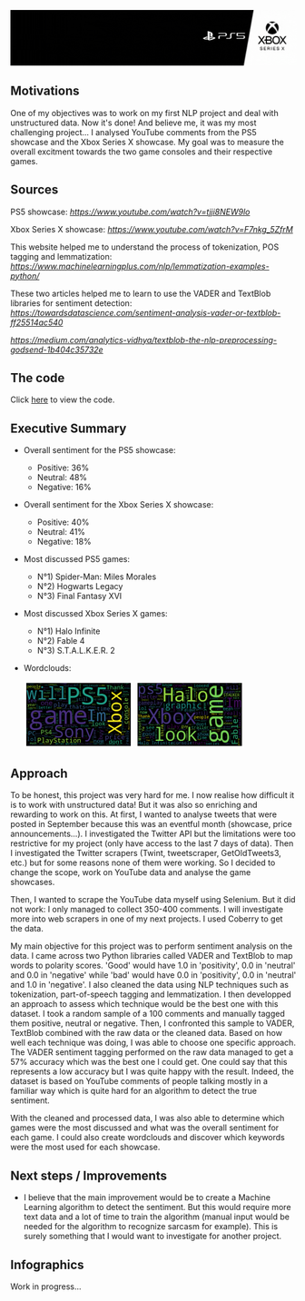 ![Header](https://github.com/SalimAmarti/PS5_vs_XboxSeriesX/blob/master/PS5XBOX_header.gif)

Motivations
-------

One of my objectives was to work on my first NLP project and deal with unstructured data. Now it's done! And believe me, it was my most challenging project... I analysed YouTube comments from the PS5 showcase and the Xbox Series X showcase. My goal was to measure the overall excitment towards the two game consoles and their respective games.

Sources
-------

PS5 showcase: *https://www.youtube.com/watch?v=tjji8NEW9lo*

Xbox Series X showcase: *https://www.youtube.com/watch?v=F7nkg_5ZfrM*

This website helped me to understand the process of tokenization, POS tagging and lemmatization: *https://www.machinelearningplus.com/nlp/lemmatization-examples-python/*

These two articles helped me to learn to use the VADER and TextBlob libraries for sentiment detection: *https://towardsdatascience.com/sentiment-analysis-vader-or-textblob-ff25514ac540*

*https://medium.com/analytics-vidhya/textblob-the-nlp-preprocessing-godsend-1b404c35732e*


The code
-------

Click [here](https://github.com/SalimAmarti/PS5_vs_XboxSeriesX/blob/master/PS5%20vs.%20Xbox%20Series%20X.ipynb) to view the code.

Executive Summary
-------

- Overall sentiment for the PS5 showcase:
  - Positive: 36%
  - Neutral: 48%
  - Negative: 16%
  
- Overall sentiment for the Xbox Series X showcase:
  - Positive: 40%
  - Neutral: 41%
  - Negative: 18%
  
- Most discussed PS5 games:
  - N°1) Spider-Man: Miles Morales
  - N°2) Hogwarts Legacy
  - N°3) Final Fantasy XVI
  
- Most discussed Xbox Series X games:
  - N°1) Halo Infinite
  - N°2) Fable 4
  - N°3) S.T.A.L.K.E.R. 2

- Wordclouds:

  <img src="PS5_wordcloud.png" width="40%"> <img src="Xbox_wordcloud.png" width="40%">

Approach
-------

To be honest, this project was very hard for me. I now realise how difficult it is to work with unstructured data! But it was also so enriching and rewarding to work on this. At first, I wanted to analyse tweets that were posted in September because this was an eventful month (showcase, price announcements...). I investigated the Twitter API but the limitations were too restrictive for my project (only have access to the last 7 days of data). Then I investigated the Twitter scrapers (Twint, tweetscraper, GetOldTweets3, etc.) but for some reasons none of them were working. So I decided to change the scope, work on YouTube data and analyse the game showcases.

Then, I wanted to scrape the YouTube data myself using Selenium. But it did not work: I only managed to collect 350-400 comments. I will investigate more into web scrapers in one of my next projects. I used Coberry to get the data.

My main objective for this project was to perform sentiment analysis on the data. I came across two Python libraries called VADER and TextBlob to map words to polarity scores. 'Good' would have 1.0 in 'positivity', 0.0 in 'neutral' and 0.0 in 'negative' while 'bad' would have 0.0 in 'positivity', 0.0 in 'neutral' and 1.0 in 'negative'.
I also cleaned the data using NLP techniques such as tokenization, part-of-speech tagging and lemmatization. I then developped an approach to assess which technique would be the best one with this dataset. I took a random sample of a 100 comments and manually tagged them positive, neutral or negative. Then, I confronted this sample to VADER, TextBlob combined with the raw data or the cleaned data. Based on how well each technique was doing, I was able to choose one specific approach.
The VADER sentiment tagging performed on the raw data managed to get a 57% accuracy which was the best one I could get. One could say that this represents a low accuracy but I was quite happy with the result. Indeed, the dataset is based on YouTube comments of people talking mostly in a familiar way which is quite hard for an algorithm to detect the true sentiment.

With the cleaned and processed data, I was also able to determine which games were the most discussed and what was the overall sentiment for each game. I could also create wordclouds and discover which keywords were the most used for each showcase.


Next steps / Improvements
-------

- I believe that the main improvement would be to create a Machine Learning algorithm to detect the sentiment. But this would require more text data and a lot of time to train the algorithm (manual input would be needed for the algorithm to recognize sarcasm for example). This is surely something that I would want to investigate for another project.


Infographics
-------

Work in progress...
